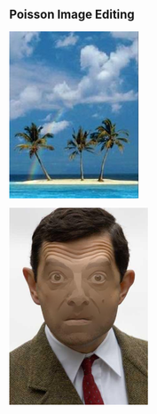 ## Poisson Image Editing

![image](https://github.com/phc260/PennX-Robotics-Vision-Intelligence-and-Machine-Learning/blob/master/Poisson-Image-Editing/blended.jpg)

<img src="https://github.com/phc260/PennX-Robotics-Vision-Intelligence-and-Machine-Learning/blob/master/Poisson-Image-Editing/flattened.jpg" alt="Flatten" width="250"/>
